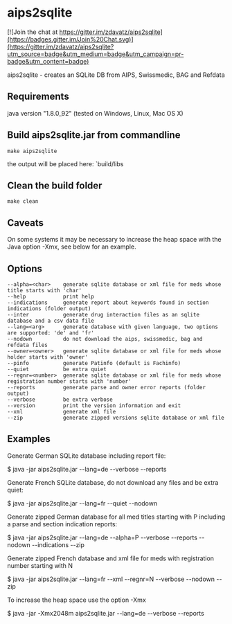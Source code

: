 aips2sqlite
===========

[![Join the chat at https://gitter.im/zdavatz/aips2sqlite](https://badges.gitter.im/Join%20Chat.svg)](https://gitter.im/zdavatz/aips2sqlite?utm_source=badge&utm_medium=badge&utm_campaign=pr-badge&utm_content=badge)

aips2sqlite - creates an SQLite DB from AIPS, Swissmedic, BAG and Refdata

## Requirements

java version "1.8.0_92" (tested on Windows, Linux, Mac OS X)

## Build aips2sqlite.jar from commandline

`make aips2sqlite`

the output will be placed here: `build/libs

## Clean the build folder

`make clean`

## Caveats

On some systems it may be necessary to increase the heap space with the Java option -Xmx, see below for an example.

## Options

```
--alpha=<char>    generate sqlite database or xml file for meds whose title starts with 'char'
--help            print help
--indications     generate report about keywords found in section indications (folder output)
--inter			  generate drug interaction files as an sqlite database and a csv data file
--lang=<arg>      generate database with given language, two options are supported: 'de' and 'fr'
--nodown          do not download the aips, swissmedic, bag and refdata files
--owner=<owner>   generate sqlite database or xml file for meds whose holder starts with 'owner'
--pinfo           generate Patinfo (default is Fachinfo)
--quiet           be extra quiet
--regnr=<number>  generate sqlite database or xml file for meds whose registration number starts with 'number'
--reports         generate parse and owner error reports (folder output)
--verbose         be extra verbose
--version         print the version information and exit
--xml             generate xml file 
--zip             generate zipped versions sqlite database or xml file 
```

## Examples

Generate German SQLite database including report file:

$ java -jar aips2sqlite.jar --lang=de --verbose --reports

Generate French SQLite database, do not download any files and be extra quiet:

$ java -jar aips2sqlite.jar --lang=fr --quiet --nodown

Generate zipped German database for all med titles starting with P including a parse and section indication reports:

$ java -jar aips2sqlite.jar --lang=de --alpha=P --verbose --reports --nodown --indications --zip

Generate zipped French database and xml file for meds with registration number starting with N

$ java -jar aips2sqlite.jar --lang=fr --xml --regnr=N --verbose --nodown --zip

To increase the heap space use the option -Xmx

$ java -jar -Xmx2048m aips2sqlite.jar --lang=de --verbose --reports
